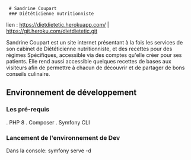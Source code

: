      # Sandrine Coupart
     ### Diététicienne nutritionniste

lien : https://dietdietetic.herokuapp.com/ | https://git.heroku.com/dietdietetic.git

Sandrine Coupart est un site internet présentant à la fois les services de son cabinet de Diététicienne nutritionniste, et
des recettes pour des régimes Spécifiques, accessible via des comptes qu'elle créer pour ses patients. Elle rend aussi accessible quelques recettes de bases aux visiteurs afin de permettre à chacun de découvrir et de partager de bons conseils culinaire.

## Environnement de développement

### Les pré-requis

. PHP 8
. Composer
. Symfony CLI

### Lancement de l'environnement de Dev

Dans la console:
symfony serve -d
